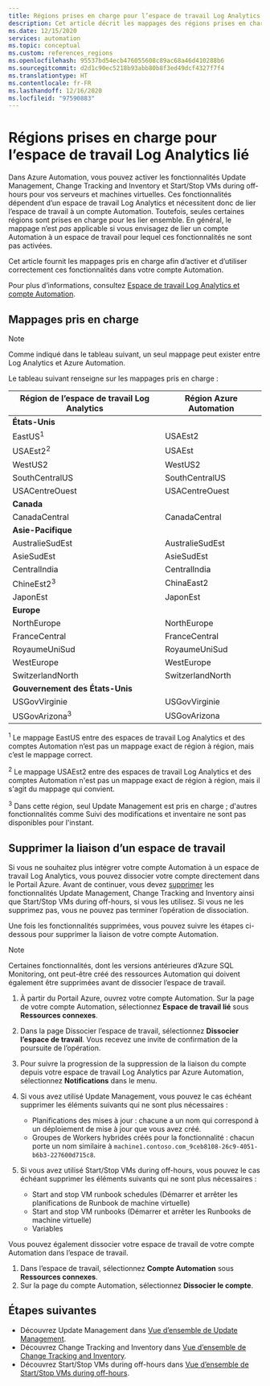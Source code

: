 ```yaml
---
title: Régions prises en charge pour l’espace de travail Log Analytics lié
description: Cet article décrit les mappages des régions prises en charge entre un compte Automation et un espace de travail Log Analytics en relation avec certaines fonctionnalités d’Azure Automation.
ms.date: 12/15/2020
services: automation
ms.topic: conceptual
ms.custom: references_regions
ms.openlocfilehash: 95537bd54ecb476055608c89ac68a46d410288b6
ms.sourcegitcommit: d2d1c90ec5218b93abb80b8f3ed49dcf4327f7f4
ms.translationtype: HT
ms.contentlocale: fr-FR
ms.lasthandoff: 12/16/2020
ms.locfileid: "97590883"
---
```

# <a name="supported-regions-for-linked-log-analytics-workspace"></a>Régions prises en charge pour l’espace de travail Log Analytics lié

Dans Azure Automation, vous pouvez activer les fonctionnalités Update Management, Change Tracking and Inventory et Start/Stop VMs during off-hours pour vos serveurs et machines virtuelles. Ces fonctionnalités dépendent d’un espace de travail Log Analytics et nécessitent donc de lier l’espace de travail à un compte Automation. Toutefois, seules certaines régions sont prises en charge pour les lier ensemble. En général, le mappage n’est *pas* applicable si vous envisagez de lier un compte Automation à un espace de travail pour lequel ces fonctionnalités ne sont pas activées.

Cet article fournit les mappages pris en charge afin d’activer et d’utiliser correctement ces fonctionnalités dans votre compte Automation.

Pour plus d’informations, consultez [Espace de travail Log Analytics et compte Automation](../../azure-monitor/insights/solutions.md#log-analytics-workspace-and-automation-account).

## <a name="supported-mappings"></a>Mappages pris en charge

> [!NOTE]
> Comme indiqué dans le tableau suivant, un seul mappage peut exister entre Log Analytics et Azure Automation.

Le tableau suivant renseigne sur les mappages pris en charge :

|**Région de l’espace de travail Log Analytics**|**Région Azure Automation**|
|---|---|
|**États-Unis**||
|EastUS<sup>1</sup>|USAEst2|
|USAEst2<sup>2</sup>|USAEst|
|WestUS2|WestUS2|
|SouthCentralUS|SouthCentralUS|
|USACentreOuest|USACentreOuest|
|**Canada**||
|CanadaCentral|CanadaCentral|
|**Asie-Pacifique**||
|AustralieSudEst|AustralieSudEst|
|AsieSudEst|AsieSudEst|
|CentralIndia|CentralIndia|
|ChineEst2<sup>3</sup>|ChinaEast2|
|JaponEst|JaponEst|
|**Europe**||
|NorthEurope|NorthEurope|
|FranceCentral|FranceCentral|
|RoyaumeUniSud|RoyaumeUniSud|
|WestEurope|WestEurope|
|SwitzerlandNorth|SwitzerlandNorth|
|**Gouvernement des États-Unis**||
|USGovVirginie|USGovVirginie|
|USGovArizona<sup>3</sup>|USGovArizona|



<sup>1</sup> Le mappage EastUS entre des espaces de travail Log Analytics et des comptes Automation n’est pas un mappage exact de région à région, mais c’est le mappage correct.

<sup>2</sup> Le mappage USAEst2 entre des espaces de travail Log Analytics et des comptes Automation n'est pas un mappage exact de région à région, mais il s'agit du mappage qui convient.

<sup>3</sup> Dans cette région, seul Update Management est pris en charge ; d'autres fonctionnalités comme Suivi des modifications et inventaire ne sont pas disponibles pour l'instant.

## <a name="unlink-a-workspace"></a>Supprimer la liaison d’un espace de travail

Si vous ne souhaitez plus intégrer votre compte Automation à un espace de travail Log Analytics, vous pouvez dissocier votre compte directement dans le Portail Azure. Avant de continuer, vous devez [supprimer](move-account.md#remove-features) les fonctionnalités Update Management, Change Tracking and Inventory ainsi que Start/Stop VMs during off-hours, si vous les utilisez. Si vous ne les supprimez pas, vous ne pouvez pas terminer l’opération de dissociation.

Une fois les fonctionnalités supprimées, vous pouvez suivre les étapes ci-dessous pour supprimer la liaison de votre compte Automation.

> [!NOTE]
> Certaines fonctionnalités, dont les versions antérieures d’Azure SQL Monitoring, ont peut-être créé des ressources Automation qui doivent également être supprimées avant de dissocier l’espace de travail.

1. À partir du Portail Azure, ouvrez votre compte Automation. Sur la page de votre compte Automation, sélectionnez **Espace de travail lié** sous **Ressources connexes**.

2. Dans la page Dissocier l’espace de travail, sélectionnez **Dissocier l’espace de travail**. Vous recevez une invite de confirmation de la poursuite de l’opération.

3. Pour suivre la progression de la suppression de la liaison du compte depuis votre espace de travail Log Analytics par Azure Automation, sélectionnez **Notifications** dans le menu.

4. Si vous avez utilisé Update Management, vous pouvez le cas échéant supprimer les éléments suivants qui ne sont plus nécessaires :

    * Planifications des mises à jour : chacune a un nom qui correspond à un déploiement de mise à jour que vous avez créé.
    * Groupes de Workers hybrides créés pour la fonctionnalité : chacun porte un nom similaire à `machine1.contoso.com_9ceb8108-26c9-4051-b6b3-227600d715c8`.

5. Si vous avez utilisé Start/Stop VMs during off-hours, vous pouvez le cas échéant supprimer les éléments suivants qui ne sont plus nécessaires :

    * Start and stop VM runbook schedules (Démarrer et arrêter les planifications de Runbook de machine virtuelle)
    * Start and stop VM runbooks (Démarrer et arrêter les Runbooks de machine virtuelle)
    * Variables

Vous pouvez également dissocier votre espace de travail de votre compte Automation dans l’espace de travail.

1. Dans l’espace de travail, sélectionnez **Compte Automation** sous **Ressources connexes**.
2. Sur la page du compte Automation, sélectionnez **Dissocier le compte**.

## <a name="next-steps"></a>Étapes suivantes

* Découvrez Update Management dans [Vue d’ensemble de Update Management](../update-management/overview.md).
* Découvrez Change Tracking and Inventory dans [Vue d’ensemble de Change Tracking and Inventory](../change-tracking/overview.md).
* Découvrez Start/Stop VMs during off-hours dans [Vue d’ensemble de Start/Stop VMs during off-hours](../automation-solution-vm-management.md).